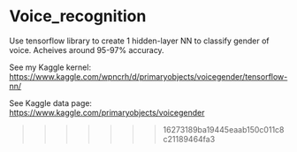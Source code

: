 # Voice_recognition

Use tensorflow library to create 1 hidden-layer NN to classify gender of voice. Acheives around 95-97% accuracy. 

See my Kaggle kernel: https://www.kaggle.com/wpncrh/d/primaryobjects/voicegender/tensorflow-nn/

See Kaggle data page: https://www.kaggle.com/primaryobjects/voicegender
>>>>>>> 16273189ba19445eaab150c011c8c21189464fa3
